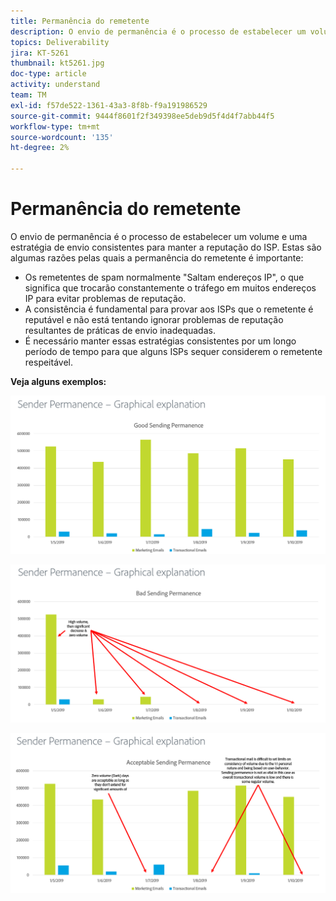 ```yaml
---
title: Permanência do remetente
description: O envio de permanência é o processo de estabelecer um volume e uma estratégia de envio consistentes para manter a reputação do ISP.
topics: Deliverability
jira: KT-5261
thumbnail: kt5261.jpg
doc-type: article
activity: understand
team: TM
exl-id: f57de522-1361-43a3-8f8b-f9a191986529
source-git-commit: 9444f8601f2f349398ee5deb9d5f4d4f7abb44f5
workflow-type: tm+mt
source-wordcount: '135'
ht-degree: 2%

---
```


# Permanência do remetente

O envio de permanência é o processo de estabelecer um volume e uma estratégia de envio consistentes para manter a reputação do ISP. Estas são algumas razões pelas quais a permanência do remetente é importante:

* Os remetentes de spam normalmente &quot;Saltam endereços IP&quot;, o que significa que trocarão constantemente o tráfego em muitos endereços IP para evitar problemas de reputação.
* A consistência é fundamental para provar aos ISPs que o remetente é reputável e não está tentando ignorar problemas de reputação resultantes de práticas de envio inadequadas.
* É necessário manter essas estratégias consistentes por um longo período de tempo para que alguns ISPs sequer considerem o remetente respeitável.

**Veja alguns exemplos:**

![Boa permanência de envio](assets/Sender_Permanence_1.png)

![Permanência de envio incorreta](assets/Sender_Permanence_2.png)

![Permanência de envio aceitável](assets/Sender_Permanence_3.png)

